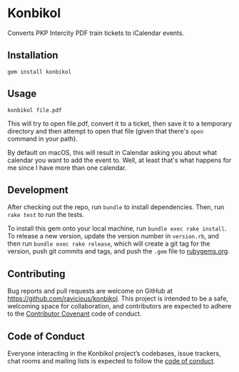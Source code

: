 # Konbikol

Converts PKP Intercity PDF train tickets to iCalendar events.

## Installation

```
gem install konbikol
```

## Usage

```
konbikol file.pdf
```

This will try to open file.pdf, convert it to a ticket, then save it to a temporary directory and
then attempt to open that file (given that there's `open` command in your path).

By default on macOS, this will result in Calendar asking you about what calendar you want to add the
event to.  Well, at least that's what happens for me since I have more than one calendar.

## Development

After checking out the repo, run `bundle` to install dependencies. Then, run `rake test` to run the
tests.

To install this gem onto your local machine, run `bundle exec rake install`. To release a new
version, update the version number in `version.rb`, and then run `bundle exec rake release`, which
will create a git tag for the version, push git commits and tags, and push the `.gem` file to
[rubygems.org](https://rubygems.org).

## Contributing

Bug reports and pull requests are welcome on GitHub at https://github.com/ravicious/konbikol. This
project is intended to be a safe, welcoming space for collaboration, and contributors are expected
to adhere to the [Contributor Covenant](http://contributor-covenant.org) code of conduct.

## Code of Conduct

Everyone interacting in the Konbikol project’s codebases, issue trackers, chat rooms and mailing
lists is expected to follow the [code of conduct](https://github.com/ravicious/konbikol/blob/master/CODE_OF_CONDUCT.md).

